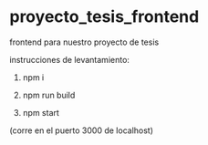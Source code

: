 # proyecto_tesis_frontend
frontend para nuestro proyecto de tesis

instrucciones de levantamiento: 

1. npm i 

2. npm run build 

3. npm start 

(corre en el puerto 3000 de localhost)
